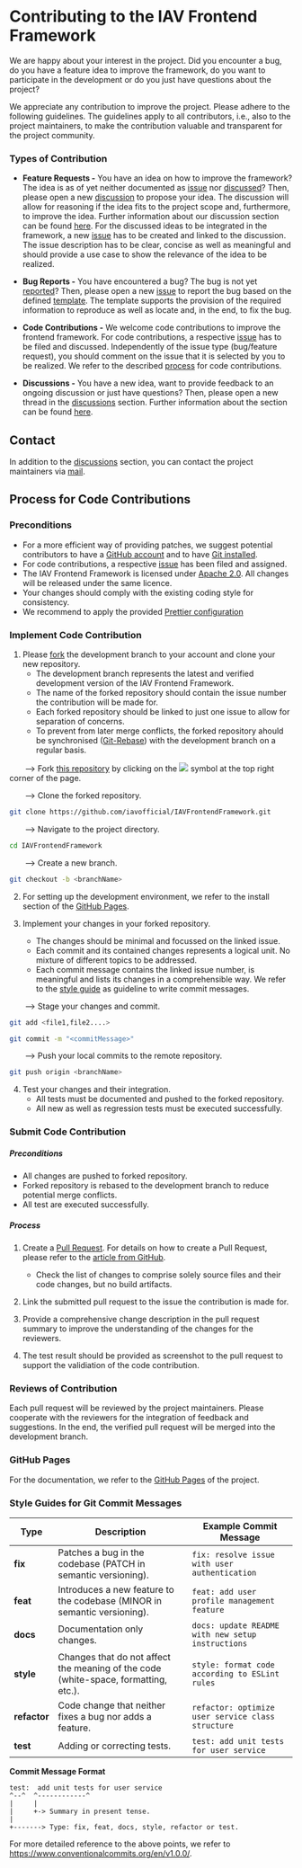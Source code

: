 # Contributing to the IAV Frontend Framework

We are happy about your interest in the project. Did you encounter a bug, do you have
a feature idea to improve the framework, do you want to participate in the development
or do you just have questions about the project?

We appreciate any contribution to improve the project. Please adhere to the following guidelines.
The guidelines apply to all contributors, i.e., also to the project maintainers, to make the
contribution valuable and transparent for the project community.

### Types of Contribution

- **Feature Requests -**
  You have an idea on how to improve the framework? The idea is as of yet neither documented
  as [issue](https://github.com/iavofficial/IAVFrontendFramework/issues)
  nor [discussed](https://github.com/iavofficial/IAVFrontendFramework/discussions)? Then, please open a
  new [discussion](https://github.com/iavofficial/IAVFrontendFramework/discussions)
  to propose your idea. The discussion will allow for reasoning if the idea fits to the project scope and, furthermore,
  to
  improve the idea. Further information about our discussion section can be
  found [here](https://github.com/iavofficial/IAVFrontendFramework/discussions/1). For the discussed ideas to be
  integrated in the framework, a new [issue](https://github.com/iavofficial/IAVFrontendFramework/issues)
  has to be created and linked to the discussion. The issue description has to be clear, concise as well as meaningful
  and
  should provide a use case to show the relevance of the idea to be realized.

- **Bug Reports -**
  You have encountered a bug? The bug is not yet [reported](https://github.com/iavofficial/IAVFrontendFramework/issues)?
  Then, please open a new [issue](https://github.com/iavofficial/IAVFrontendFramework/issues) to report the bug based
  on the defined [template](https://github.com/iavofficial/IAVFrontendFramework/issues/new/choose). The template
  supports the provision
  of the required information to reproduce as well as locate and, in the end, to fix the bug.

- **Code Contributions -**
  We welcome code contributions to improve the frontend framework. For code contributions, a respective
  [issue](https://github.com/iavofficial/IAVFrontendFramework/issues) has to be filed and discussed.
  Independently of the issue type (bug/feature request), you should comment on the issue that it is selected by you
  to be realized. We refer to the described [process](#process-for-code-contributions) for code contributions.

- **Discussions -**
  You have a new idea, want to provide feedback to an ongoing discussion or just have questions? Then, please open
  a new thread in the [discussions](https://github.com/iavofficial/IAVFrontendFramework/discussions) section. Further
  information about the section can be found [here](https://github.com/iavofficial/IAVFrontendFramework/discussions/1).

## Contact

In addition to the [discussions](https://github.com/iavofficial/IAVFrontendFramework/discussions) section,
you can contact the project maintainers via [mail](mailto:frontendframework@iav.de).

## Process for Code Contributions

### Preconditions

- For a more efficient way of providing patches, we suggest potential contributors to have
  a [GitHub account](https://github.com/signup/free) and to
  have [Git installed](https://help.github.com/articles/set-up-git/).
- For code contributions, a respective [issue](https://github.com/iavofficial/IAVFrontendFramework/issues) has been
  filed and assigned.
- The IAV Frontend Framework is licensed
  under [Apache 2.0](https://github.com/iavofficial/IAVFrontendFramework/blob/main/LICENSE).
  All changes will be released under the same licence.
- Your changes should comply with the existing coding style for consistency.
- We recommend to apply the provided [Prettier configuration](https://github.com/iavofficial/IAVFrontendFramework)

### Implement Code Contribution

1. Please [fork](https://help.github.com/articles/fork-a-repo/) the development branch to your account and clone your
   new repository.
    - The development branch represents the latest and verified development version of the IAV Frontend Framework.
    - The name of the forked repository should contain the issue number the contribution will be made for.
    - Each forked repository should be linked to just one issue to allow for separation of concerns.
    - To prevent from later merge conflicts, the forked repository ahould be synchronised
      ([Git-Rebase](https://docs.github.com/de/get-started/using-git/about-git-rebase)) with the development branch on a
      regular basis.

&nbsp;&nbsp;&nbsp;&nbsp;&nbsp;&nbsp;&nbsp;-->
Fork [this repository](https://github.com/iavofficial/IAVFrontendFramework) by clicking on the
<a href="https://github.com/iavofficial/IAVFrontendFramework"><img src="https://img.icons8.com/ios/24/000000/code-fork.png"></a>
symbol at the top right corner of the page.

&nbsp;&nbsp;&nbsp;&nbsp;&nbsp;&nbsp;&nbsp;--> Clone the forked repository.

  ```bash
git clone https://github.com/iavofficial/IAVFrontendFramework.git
```

&nbsp;&nbsp;&nbsp;&nbsp;&nbsp;&nbsp;&nbsp;--> Navigate to the project directory.

```bash
cd IAVFrontendFramework
```

&nbsp;&nbsp;&nbsp;&nbsp;&nbsp;&nbsp;&nbsp;--> Create a new branch.

```bash
git checkout -b <branchName>
```

2. For setting up the development environment, we refer to the install section of
   the [GitHub Pages](https://glowing-disco-ozrjjm1.pages.github.io/installation-guide.html).

3. Implement your changes in your forked repository.
    - The changes should be minimal and focussed on the linked issue.
    - Each commit and its contained changes represents a logical unit. No mixture of different topics to be addressed.
    - Each commit message contains the linked issue number, is meaningful and lists its changes in a comprehensible way.
      We refer to the [style guide](#style-guides-for-git-commit-messages) as guideline to write commit messages.

&nbsp;&nbsp;&nbsp;&nbsp;&nbsp;&nbsp;&nbsp;--> Stage your changes and commit.

```bash
git add <file1,file2....>
```

```bash
git commit -m "<commitMessage>"
```

&nbsp;&nbsp;&nbsp;&nbsp;&nbsp;&nbsp;&nbsp;--> Push your local commits to the remote repository.

```bash
git push origin <branchName>
```

4. Test your changes and their integration.
    - All tests must be documented and pushed to the forked repository.
    - All new as well as regression tests must be executed successfully.

### Submit Code Contribution

##### Preconditions

- All changes are pushed to forked repository.
- Forked repository is rebased to the development branch to reduce potential merge conflicts.
- All test are executed successfully.

##### Process

1. Create a [Pull Request](https://github.com/iavofficial/IAVFrontendFramework/pulls). For details on how to create
   a Pull Request, please refer to the [article from GitHub](https://help.github.com/articles/about-pull-requests/).
    - Check the list of changes to comprise solely source files and their code changes, but no build artifacts.

2. Link the submitted pull request to the issue the contribution is made for.

3. Provide a comprehensive change description in the pull request summary to improve the understanding of the
   changes for the reviewers.

4. The test result should be provided as screenshot to the pull request to support the validiation of the code
   contribution.

### Reviews of Contribution

Each pull request will be reviewed by the project maintainers. Please cooperate with the reviewers for the integration
of feedback and suggestions.
In the end, the verified pull request will be merged into the development branch.

### GitHub Pages

For the documentation, we refer to the [GitHub Pages](https://glowing-disco-ozrjjm1.pages.github.io/) of the project.

### Style Guides for Git Commit Messages

| **Type**     | **Description**                                                                     | **Example Commit Message**                        |
|--------------|-------------------------------------------------------------------------------------|---------------------------------------------------|
| **fix**      | Patches a bug in the codebase (PATCH in semantic versioning).                       | `fix: resolve issue with user authentication`     |
| **feat**     | Introduces a new feature to the codebase (MINOR in semantic versioning).            | `feat: add user profile management feature`       |
| **docs**     | Documentation only changes.                                                         | `docs: update README with new setup instructions` |
| **style**    | Changes that do not affect the meaning of the code (white-space, formatting, etc.). | `style: format code according to ESLint rules`    |
| **refactor** | Code change that neither fixes a bug nor adds a feature.                            | `refactor: optimize user service class structure` |
| **test**     | Adding or correcting tests.                                                         | `test: add unit tests for user service`           |

**Commit Message Format**

```
test:  add unit tests for user service
^--^  ^------------^
|     |
|     +-> Summary in present tense.
|
+-------> Type: fix, feat, docs, style, refactor or test.
```

For more detailed reference to the above points, we refer to https://www.conventionalcommits.org/en/v1.0.0/.
